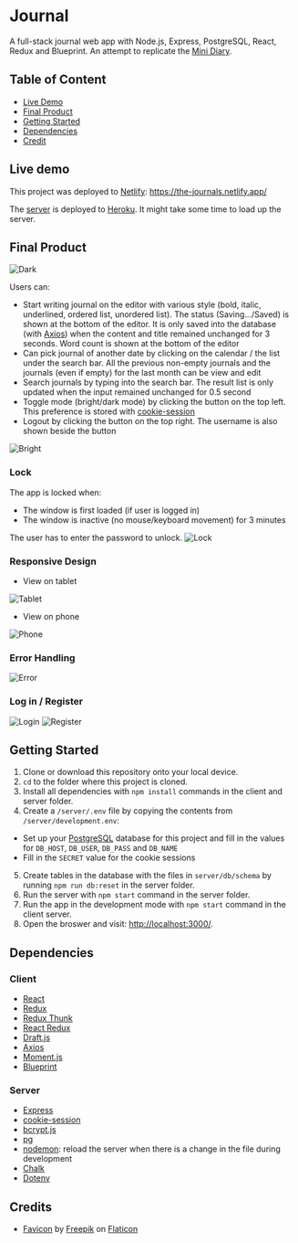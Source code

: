 # Journal

A full-stack journal web app with Node.js, Express, PostgreSQL, React, Redux and Blueprint. An attempt to replicate the [Mini Diary](https://github.com/samuelmeuli/mini-diary).

## Table of Content

- [Live Demo](#live-demo)
- [Final Product](#final-product)
- [Getting Started](#getting-started)
- [Dependencies](#dependencies)
- [Credit](#credit)

## Live demo

This project was deployed to [Netlify](https://www.netlify.com/):
https://the-journals.netlify.app/

The [server](https://pet--api.herokuapp.com/) is deployed to [Heroku](https://journal---api.herokuapp.com/). It might take some time to load up the server.

## Final Product

![Dark](./docs/dark.png)

Users can:

- Start writing journal on the editor with various style (bold, italic, underlined, ordered list, unordered list). The status (Saving.../Saved) is shown at the bottom of the editor. It is only saved into the database (with [Axios](https://axios-http.com/)) when the content and title remained unchanged for 3 seconds. Word count is shown at the bottom of the editor
- Can pick journal of another date by clicking on the calendar / the list under the search bar. All the previous non-empty journals and the journals (even if empty) for the last month can be view and edit
- Search journals by typing into the search bar. The result list is only updated when the input remained unchanged for 0.5 second
- Toggle mode (bright/dark mode) by clicking the button on the top left. This preference is stored with [cookie-session](https://github.com/expressjs/cookie-session)
- Logout by clicking the button on the top right. The username is also shown beside the button

![Bright](./docs/bright.png)

### Lock

The app is locked when:

- The window is first loaded (if user is logged in)
- The window is inactive (no mouse/keyboard movement) for 3 minutes

The user has to enter the password to unlock.
![Lock](./docs/lock.png)

### Responsive Design

- View on tablet

![Tablet](./docs/tablet.png)

- View on phone

![Phone](./docs/mobile.png)

### Error Handling

![Error](./docs/error.png)

### Log in / Register

![Login](./docs/login.png)
![Register](./docs/register.png)

## Getting Started

1. Clone or download this repository onto your local device.
2. `cd` to the folder where this project is cloned.
3. Install all dependencies with `npm install` commands in the client and server folder.
4. Create a `/server/.env` file by copying the contents from `/server/development.env`:

- Set up your [PostgreSQL](https://www.postgresql.org/) database for this project and fill in the values for `DB_HOST`, `DB_USER`, `DB_PASS` and `DB_NAME`
- Fill in the `SECRET` value for the cookie sessions

5. Create tables in the database with the files in `server/db/schema` by running `npm run db:reset` in the server folder.
6. Run the server with `npm start` command in the server folder.
7. Run the app in the development mode with `npm start` command in the client server.
8. Open the broswer and visit: [http://localhost:3000/](http://localhost:3000/).

## Dependencies

### Client

- [React](https://en.reactjs.org/)
- [Redux](https://redux.js.org/)
- [Redux Thunk](https://github.com/reduxjs/redux-thunk)
- [React Redux](https://react-redux.js.org/)
- [Draft.js](https://draftjs.org/)
- [Axios](https://axios-http.com/)
- [Moment.js](https://momentjs.com/)
- [Blueprint](https://blueprintjs.com/)

### Server

- [Express](https://expressjs.com/)
- [cookie-session](https://github.com/expressjs/cookie-session)
- [bcrypt.js](https://github.com/dcodeIO/bcrypt.js)
- [pg](https://www.npmjs.com/package/pg)
- [nodemon](https://nodemon.io/): reload the server when there is a change in the file during development
- [Chalk](https://github.com/chalk/chalk)
- [Dotenv](https://github.com/motdotla/dotenv)

## Credits

- [Favicon](https://www.flaticon.com/free-icon/feather_96255) by [Freepik](https://www.flaticon.com/authors/freepik) on [Flaticon](https://www.flaticon.com/)
